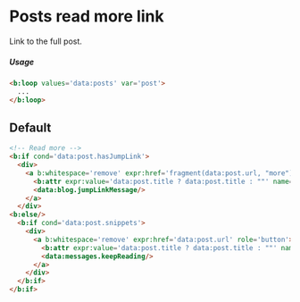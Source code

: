 <!--
@@@title:Posts read more link@@@
@@@section:Snippets@@@
-->

# Posts read more link

Link to the full post.

##### Usage

```html
<b:loop values='data:posts' var='post'>
  ...
</b:loop>
```


## Default

```html
<!-- Read more -->
<b:if cond='data:post.hasJumpLink'>
  <div>
    <a b:whitespace='remove' expr:href='fragment(data:post.url, "more")' role='button'>
      <b:attr expr:value='data:post.title ? data:post.title : ""' name='title'/>
      <data:blog.jumpLinkMessage/>
    </a>
  </div>
<b:else/>
  <b:if cond='data:post.snippets'>
    <div>
      <a b:whitespace='remove' expr:href='data:post.url' role='button'>
        <b:attr expr:value='data:post.title ? data:post.title : ""' name='title'/>
        <data:messages.keepReading/>
      </a>
    </div>
  </b:if>
</b:if>
```
